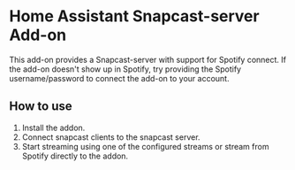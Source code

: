# Home Assistant Snapcast-server Add-on

This add-on provides a Snapcast-server with support for Spotify connect.
If the add-on doesn't show up in Spotify, try providing the Spotify username/password to connect the add-on to your account.

## How to use

1. Install the addon.
2. Connect snapcast clients to the snapcast server.
3. Start streaming using one of the configured streams or stream from Spotify directly to the addon.

